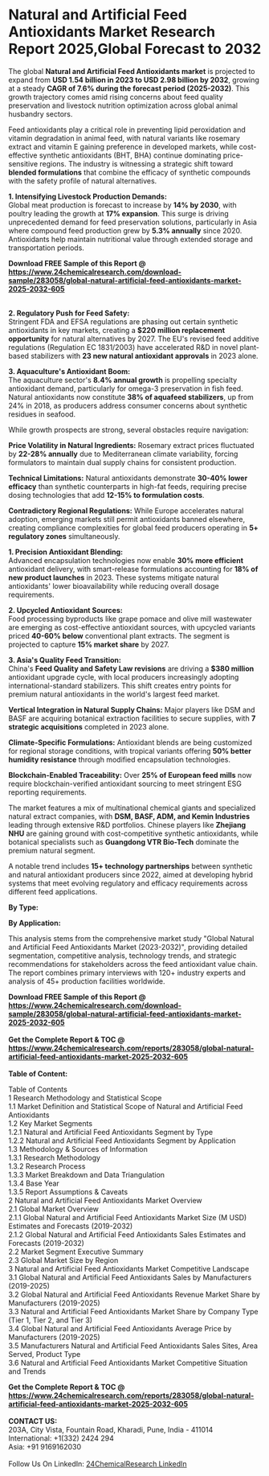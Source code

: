 <h1>Natural and Artificial Feed Antioxidants Market Research Report 2025,Global Forecast to 2032</h1><p>The global <strong>Natural and Artificial Feed Antioxidants market</strong> is projected to expand from <strong>USD 1.54 billion in 2023 to USD 2.98 billion by 2032</strong>, growing at a steady <strong>CAGR of 7.6% during the forecast period (2025-2032)</strong>. This growth trajectory comes amid rising concerns about feed quality preservation and livestock nutrition optimization across global animal husbandry sectors.</p><p>Feed antioxidants play a critical role in preventing lipid peroxidation and vitamin degradation in animal feed, with natural variants like rosemary extract and vitamin E gaining preference in developed markets, while cost-effective synthetic antioxidants (BHT, BHA) continue dominating price-sensitive regions. The industry is witnessing a strategic shift toward <strong>blended formulations</strong> that combine the efficacy of synthetic compounds with the safety profile of natural alternatives.</p><p><strong>1. Intensifying Livestock Production Demands:</strong><br>
Global meat production is forecast to increase by <strong>14% by 2030</strong>, with poultry leading the growth at <strong>17% expansion</strong>. This surge is driving unprecedented demand for feed preservation solutions, particularly in Asia where compound feed production grew by <strong>5.3% annually</strong> since 2020. Antioxidants help maintain nutritional value through extended storage and transportation periods.</p><div><b>Download FREE Sample of this Report @ 
            <a href="https://www.24chemicalresearch.com/download-sample/283058/global-natural-artificial-feed-antioxidants-market-2025-2032-605">
            https://www.24chemicalresearch.com/download-sample/283058/global-natural-artificial-feed-antioxidants-market-2025-2032-605</a></b></div><br><p><strong>2. Regulatory Push for Feed Safety:</strong><br>
Stringent FDA and EFSA regulations are phasing out certain synthetic antioxidants in key markets, creating a <strong>$220 million replacement opportunity</strong> for natural alternatives by 2027. The EU's revised feed additive regulations (Regulation EC 1831/2003) have accelerated R&amp;D in novel plant-based stabilizers with <strong>23 new natural antioxidant approvals</strong> in 2023 alone.</p><p><strong>3. Aquaculture's Antioxidant Boom:</strong><br>
The aquaculture sector's <strong>8.4% annual growth</strong> is propelling specialty antioxidant demand, particularly for omega-3 preservation in fish feed. Natural antioxidants now constitute <strong>38% of aquafeed stabilizers</strong>, up from 24% in 2018, as producers address consumer concerns about synthetic residues in seafood.</p><p>While growth prospects are strong, several obstacles require navigation:</p><p><strong>Price Volatility in Natural Ingredients:</strong> Rosemary extract prices fluctuated by <strong>22-28% annually</strong> due to Mediterranean climate variability, forcing formulators to maintain dual supply chains for consistent production.</p><p><strong>Technical Limitations:</strong> Natural antioxidants demonstrate <strong>30-40% lower efficacy</strong> than synthetic counterparts in high-fat feeds, requiring precise dosing technologies that add <strong>12-15% to formulation costs</strong>.</p><p><strong>Contradictory Regional Regulations:</strong> While Europe accelerates natural adoption, emerging markets still permit antioxidants banned elsewhere, creating compliance complexities for global feed producers operating in <strong>5+ regulatory zones</strong> simultaneously.</p><p><strong>1. Precision Antioxidant Blending:</strong><br>
Advanced encapsulation technologies now enable <strong>30% more efficient</strong> antioxidant delivery, with smart-release formulations accounting for <strong>18% of new product launches</strong> in 2023. These systems mitigate natural antioxidants' lower bioavailability while reducing overall dosage requirements.</p><p><strong>2. Upcycled Antioxidant Sources:</strong><br>
Food processing byproducts like grape pomace and olive mill wastewater are emerging as cost-effective antioxidant sources, with upcycled variants priced <strong>40-60% below</strong> conventional plant extracts. The segment is projected to capture <strong>15% market share</strong> by 2027.</p><p><strong>3. Asia's Quality Feed Transition:</strong><br>
China's <strong>Feed Quality and Safety Law revisions</strong> are driving a <strong>$380 million</strong> antioxidant upgrade cycle, with local producers increasingly adopting international-standard stabilizers. This shift creates entry points for premium natural antioxidants in the world's largest feed market.</p><p><strong>Vertical Integration in Natural Supply Chains:</strong> Major players like DSM and BASF are acquiring botanical extraction facilities to secure supplies, with <strong>7 strategic acquisitions</strong> completed in 2023 alone.</p><p><strong>Climate-Specific Formulations:</strong> Antioxidant blends are being customized for regional storage conditions, with tropical variants offering <strong>50% better humidity resistance</strong> through modified encapsulation technologies.</p><p><strong>Blockchain-Enabled Traceability:</strong> Over <strong>25% of European feed mills</strong> now require blockchain-verified antioxidant sourcing to meet stringent ESG reporting requirements.</p><p>The market features a mix of multinational chemical giants and specialized natural extract companies, with <strong>DSM, BASF, ADM, and Kemin Industries</strong> leading through extensive R&amp;D portfolios. Chinese players like <strong>Zhejiang NHU</strong> are gaining ground with cost-competitive synthetic antioxidants, while botanical specialists such as <strong>Guangdong VTR Bio-Tech</strong> dominate the premium natural segment.</p><p>A notable trend includes <strong>15+ technology partnerships</strong> between synthetic and natural antioxidant producers since 2022, aimed at developing hybrid systems that meet evolving regulatory and efficacy requirements across different feed applications.</p><p><strong>By Type:</strong></p><p><strong>By Application:</strong></p><p>This analysis stems from the comprehensive market study "Global Natural and Artificial Feed Antioxidants Market (2023-2032)", providing detailed segmentation, competitive analysis, technology trends, and strategic recommendations for stakeholders across the feed antioxidant value chain. The report combines primary interviews with 120+ industry experts and analysis of 45+ production facilities worldwide.</p><div><b>Download FREE Sample of this Report @ 
            <a href="https://www.24chemicalresearch.com/download-sample/283058/global-natural-artificial-feed-antioxidants-market-2025-2032-605">
            https://www.24chemicalresearch.com/download-sample/283058/global-natural-artificial-feed-antioxidants-market-2025-2032-605</a></b></div><br><div><b>Get the Complete Report & TOC @ 
            <a href="https://www.24chemicalresearch.com/reports/283058/global-natural-artificial-feed-antioxidants-market-2025-2032-605">
            https://www.24chemicalresearch.com/reports/283058/global-natural-artificial-feed-antioxidants-market-2025-2032-605</a></b></div><br>
            <b>Table of Content:</b><p>Table of Contents<br />
1 Research Methodology and Statistical Scope<br />
1.1 Market Definition and Statistical Scope of Natural and Artificial Feed Antioxidants<br />
1.2 Key Market Segments<br />
1.2.1 Natural and Artificial Feed Antioxidants Segment by Type<br />
1.2.2 Natural and Artificial Feed Antioxidants Segment by Application<br />
1.3 Methodology & Sources of Information<br />
1.3.1 Research Methodology<br />
1.3.2 Research Process<br />
1.3.3 Market Breakdown and Data Triangulation<br />
1.3.4 Base Year<br />
1.3.5 Report Assumptions & Caveats<br />
2 Natural and Artificial Feed Antioxidants Market Overview<br />
2.1 Global Market Overview<br />
2.1.1 Global Natural and Artificial Feed Antioxidants Market Size (M USD) Estimates and Forecasts (2019-2032)<br />
2.1.2 Global Natural and Artificial Feed Antioxidants Sales Estimates and Forecasts (2019-2032)<br />
2.2 Market Segment Executive Summary<br />
2.3 Global Market Size by Region<br />
3 Natural and Artificial Feed Antioxidants Market Competitive Landscape<br />
3.1 Global Natural and Artificial Feed Antioxidants Sales by Manufacturers (2019-2025)<br />
3.2 Global Natural and Artificial Feed Antioxidants Revenue Market Share by Manufacturers (2019-2025)<br />
3.3 Natural and Artificial Feed Antioxidants Market Share by Company Type (Tier 1, Tier 2, and Tier 3)<br />
3.4 Global Natural and Artificial Feed Antioxidants Average Price by Manufacturers (2019-2025)<br />
3.5 Manufacturers Natural and Artificial Feed Antioxidants Sales Sites, Area Served, Product Type<br />
3.6 Natural and Artificial Feed Antioxidants Market Competitive Situation and Trends<br />
</p><div><b>Get the Complete Report & TOC @ 
            <a href="https://www.24chemicalresearch.com/reports/283058/global-natural-artificial-feed-antioxidants-market-2025-2032-605">
            https://www.24chemicalresearch.com/reports/283058/global-natural-artificial-feed-antioxidants-market-2025-2032-605</a></b></div><br><b>CONTACT US:</b><br>
            203A, City Vista, Fountain Road, Kharadi, Pune, India - 411014<br>
            International: +1(332) 2424 294<br>
            Asia: +91 9169162030 <br><br>
            Follow Us On LinkedIn: <a href="https://www.linkedin.com/company/24chemicalresearch/">24ChemicalResearch LinkedIn</a>